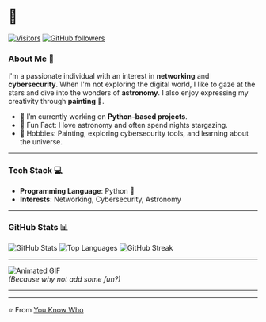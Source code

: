 # 🪼

[![Visitors](https://visitor-badge.glitch.me/badge?page_id=YourUsername.YourUsername)](https://github.com/YourUsername)
[![GitHub followers](https://img.shields.io/github/followers/YourUsername?label=Follow&style=social)](https://github.com/YourUsername)

### About Me 🚀
I'm a passionate individual with an interest in **networking** and **cybersecurity**. When I'm not exploring the digital world, I like to gaze at the stars and dive into the wonders of **astronomy**. I also enjoy expressing my creativity through **painting** 🎨.

- 🔭 I’m currently working on **Python-based projects**.
- 🌌 Fun Fact: I love astronomy and often spend nights stargazing.
- 🎨 Hobbies: Painting, exploring cybersecurity tools, and learning about the universe.

---

### Tech Stack 💻
- **Programming Language**: Python 🐍
- **Interests**: Networking, Cybersecurity, Astronomy

---

### GitHub Stats 📊

![GitHub Stats](https://github-readme-stats.vercel.app/api?username=you-know-wh0&show_icons=true&theme=dark)
![Top Languages](https://github-readme-stats.vercel.app/api/top-langs/?username=you-know-wh0&layout=compact&theme=dark)
![GitHub Streak](https://github-readme-streak-stats.herokuapp.com?user=you-know-wh0&theme=dark&hide_border=true)

---

![Animated GIF](https://media.giphy.com/media/l0HlNaQ6gWfllcjDO/giphy.gif)  
*(Because why not add some fun?)*

---

---

⭐️ From [You Know Who](https://github.com/YourUsername)
